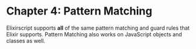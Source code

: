 # Chapter 4: Pattern Matching

Elixirscript supports **all** of the same pattern matching and guard rules that Elixir supports. Pattern Matching also works on JavaScript objects and classes as well.